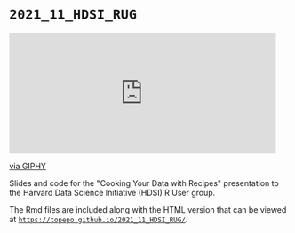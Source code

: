 # `2021_11_HDSI_RUG`

<iframe src="https://giphy.com/embed/p2KcVokqED1NHL6RjO" width="480" height="218" frameBorder="0" class="giphy-embed" allowFullScreen></iframe><p><a href="https://giphy.com/gifs/opm-p2KcVokqED1NHL6RjO">via GIPHY</a></p>

Slides and code for the "Cooking Your Data with Recipes" presentation to the Harvard Data Science Initiative (HDSI) R User group. 

The Rmd files are included along with the HTML version that can be viewed at [`https://topepo.github.io/2021_11_HDSI_RUG/`](https://topepo.github.io/2021_11_HDSI_RUG/).


